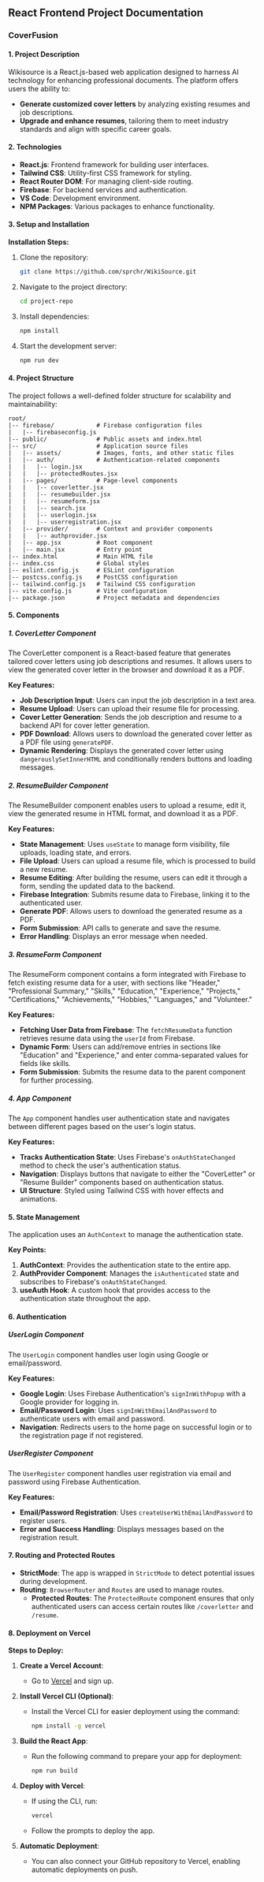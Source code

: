 ## **React Frontend Project Documentation**

### **CoverFusion**

#### **1. Project Description**

Wikisource is a React.js-based web application designed to harness AI technology for enhancing professional documents. The platform offers users the ability to:

- **Generate customized cover letters** by analyzing existing resumes and job descriptions.
- **Upgrade and enhance resumes**, tailoring them to meet industry standards and align with specific career goals.

#### **2. Technologies**

- **React.js**: Frontend framework for building user interfaces.
- **Tailwind CSS**: Utility-first CSS framework for styling.
- **React Router DOM**: For managing client-side routing.
- **Firebase**: For backend services and authentication.
- **VS Code**: Development environment.
- **NPM Packages**: Various packages to enhance functionality.

#### **3. Setup and Installation**

**Installation Steps:**

1. Clone the repository:

   ```bash
   git clone https://github.com/sprchr/WikiSource.git
   ```

2. Navigate to the project directory:

   ```bash
   cd project-repo
   ```

3. Install dependencies:

   ```bash
   npm install
   ```

4. Start the development server:
   ```bash
   npm run dev
   ```

#### **4. Project Structure**

The project follows a well-defined folder structure for scalability and maintainability:

```
root/
|-- firebase/            # Firebase configuration files
|   |-- firebaseconfig.js
|-- public/              # Public assets and index.html
|-- src/                 # Application source files
|   |-- assets/          # Images, fonts, and other static files
|   |-- auth/            # Authentication-related components
|   |   |-- login.jsx
|   |   |-- protectedRoutes.jsx
|   |-- pages/           # Page-level components
|   |   |-- coverletter.jsx
|   |   |-- resumebuilder.jsx
|   |   |-- resumeform.jsx
|   |   |-- search.jsx
|   |   |-- userlogin.jsx
|   |   |-- userregistration.jsx
|   |-- provider/        # Context and provider components
|   |   |-- authprovider.jsx
|   |-- app.jsx          # Root component
|   |-- main.jsx         # Entry point
|-- index.html           # Main HTML file
|-- index.css            # Global styles
|-- eslint.config.js     # ESLint configuration
|-- postcss.config.js    # PostCSS configuration
|-- tailwind.config.js   # Tailwind CSS configuration
|-- vite.config.js       # Vite configuration
|-- package.json         # Project metadata and dependencies
```

#### **5. Components**

##### **1. CoverLetter Component**

The CoverLetter component is a React-based feature that generates tailored cover letters using job descriptions and resumes. It allows users to view the generated cover letter in the browser and download it as a PDF.

**Key Features:**

- **Job Description Input**: Users can input the job description in a text area.
- **Resume Upload**: Users can upload their resume file for processing.
- **Cover Letter Generation**: Sends the job description and resume to a backend API for cover letter generation.
- **PDF Download**: Allows users to download the generated cover letter as a PDF file using `generatePDF`.
- **Dynamic Rendering**: Displays the generated cover letter using `dangerouslySetInnerHTML` and conditionally renders buttons and loading messages.

##### **2. ResumeBuilder Component**

The ResumeBuilder component enables users to upload a resume, edit it, view the generated resume in HTML format, and download it as a PDF.

**Key Features:**

- **State Management**: Uses `useState` to manage form visibility, file uploads, loading state, and errors.
- **File Upload**: Users can upload a resume file, which is processed to build a new resume.
- **Resume Editing**: After building the resume, users can edit it through a form, sending the updated data to the backend.
- **Firebase Integration**: Submits resume data to Firebase, linking it to the authenticated user.
- **Generate PDF**: Allows users to download the generated resume as a PDF.
- **Form Submission**: API calls to generate and save the resume.
- **Error Handling**: Displays an error message when needed.

##### **3. ResumeForm Component**

The ResumeForm component contains a form integrated with Firebase to fetch existing resume data for a user, with sections like "Header," "Professional Summary," "Skills," "Education," "Experience," "Projects," "Certifications," "Achievements," "Hobbies," "Languages," and "Volunteer."

**Key Features:**

- **Fetching User Data from Firebase**: The `fetchResumeData` function retrieves resume data using the `userId` from Firebase.
- **Dynamic Form**: Users can add/remove entries in sections like "Education" and "Experience," and enter comma-separated values for fields like skills.
- **Form Submission**: Submits the resume data to the parent component for further processing.

##### **4. App Component**

The `App` component handles user authentication state and navigates between different pages based on the user's login status.

**Key Features:**

- **Tracks Authentication State**: Uses Firebase's `onAuthStateChanged` method to check the user's authentication status.
- **Navigation**: Displays buttons that navigate to either the "CoverLetter" or "Resume Builder" components based on authentication status.
- **UI Structure**: Styled using Tailwind CSS with hover effects and animations.

#### 5. **State Management**

The application uses an `AuthContext` to manage the authentication state.

**Key Points:**

1. **AuthContext**: Provides the authentication state to the entire app.
2. **AuthProvider Component**: Manages the `isAuthenticated` state and subscribes to Firebase's `onAuthStateChanged`.
3. **useAuth Hook**: A custom hook that provides access to the authentication state throughout the app.

#### **6. Authentication**

##### **UserLogin Component**

The `UserLogin` component handles user login using Google or email/password.

**Key Features:**

- **Google Login**: Uses Firebase Authentication's `signInWithPopup` with a Google provider for logging in.
- **Email/Password Login**: Uses `signInWithEmailAndPassword` to authenticate users with email and password.
- **Navigation**: Redirects users to the home page on successful login or to the registration page if not registered.

##### **UserRegister Component**

The `UserRegister` component handles user registration via email and password using Firebase Authentication.

**Key Features:**

- **Email/Password Registration**: Uses `createUserWithEmailAndPassword` to register users.
- **Error and Success Handling**: Displays messages based on the registration result.

#### **7. Routing and Protected Routes**

- **StrictMode**: The app is wrapped in `StrictMode` to detect potential issues during development.
- **Routing**: `BrowserRouter` and `Routes` are used to manage routes.
  - **Protected Routes**: The `ProtectedRoute` component ensures that only authenticated users can access certain routes like `/coverletter` and `/resume`.

#### **8. Deployment on Vercel**

**Steps to Deploy:**

1. **Create a Vercel Account**:

   - Go to [Vercel](https://vercel.com) and sign up.

2. **Install Vercel CLI (Optional)**:

   - Install the Vercel CLI for easier deployment using the command:
     ```bash
     npm install -g vercel
     ```

3. **Build the React App**:

   - Run the following command to prepare your app for deployment:
     ```bash
     npm run build
     ```

4. **Deploy with Vercel**:

   - If using the CLI, run:
     ```bash
     vercel
     ```
   - Follow the prompts to deploy the app.

5. **Automatic Deployment**:
   - You can also connect your GitHub repository to Vercel, enabling automatic deployments on push.
